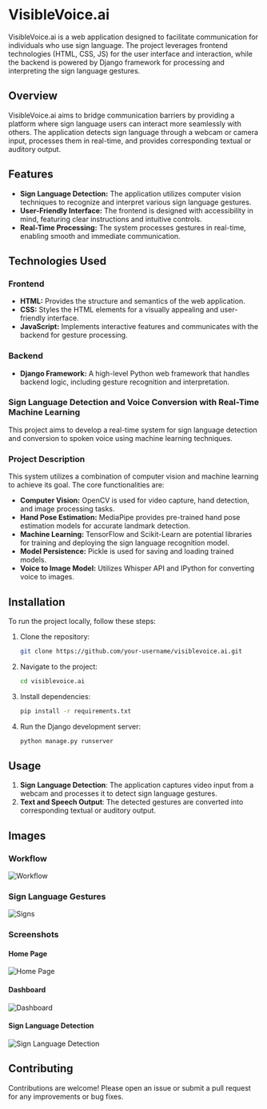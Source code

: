 # VisibleVoice.ai

VisibleVoice.ai is a web application designed to facilitate communication for individuals who use sign language. The project leverages frontend technologies (HTML, CSS, JS) for the user interface and interaction, while the backend is powered by Django framework for processing and interpreting the sign language gestures.

## Overview

VisibleVoice.ai aims to bridge communication barriers by providing a platform where sign language users can interact more seamlessly with others. The application detects sign language through a webcam or camera input, processes them in real-time, and provides corresponding textual or auditory output.

## Features

- **Sign Language Detection:** The application utilizes computer vision techniques to recognize and interpret various sign language gestures.
- **User-Friendly Interface:** The frontend is designed with accessibility in mind, featuring clear instructions and intuitive controls.
- **Real-Time Processing:** The system processes gestures in real-time, enabling smooth and immediate communication.

## Technologies Used

### Frontend
- **HTML:** Provides the structure and semantics of the web application.
- **CSS:** Styles the HTML elements for a visually appealing and user-friendly interface.
- **JavaScript:** Implements interactive features and communicates with the backend for gesture processing.

### Backend
- **Django Framework:** A high-level Python web framework that handles backend logic, including gesture recognition and interpretation.

### Sign Language Detection and Voice Conversion with Real-Time Machine Learning
This project aims to develop a real-time system for sign language detection and conversion to spoken voice using machine learning techniques.

### Project Description
This system utilizes a combination of computer vision and machine learning to achieve its goal. The core functionalities are:

- **Computer Vision:** OpenCV is used for video capture, hand detection, and image processing tasks.
- **Hand Pose Estimation:** MediaPipe provides pre-trained hand pose estimation models for accurate landmark detection.
- **Machine Learning:** TensorFlow and Scikit-Learn are potential libraries for training and deploying the sign language recognition model.
- **Model Persistence:** Pickle is used for saving and loading trained models.
- **Voice to Image Model:** Utilizes Whisper API and IPython for converting voice to images.

## Installation

To run the project locally, follow these steps:

1. Clone the repository:
    ```sh
    git clone https://github.com/your-username/visiblevoice.ai.git
    ```

2. Navigate to the project:
    ```sh
    cd visiblevoice.ai
    ```

3. Install dependencies:
    ```sh
    pip install -r requirements.txt
    ```

4. Run the Django development server:
    ```sh
    python manage.py runserver
    ```

## Usage

1. **Sign Language Detection**: The application captures video input from a webcam and processes it to detect sign language gestures.
2. **Text and Speech Output**: The detected gestures are converted into corresponding textual or auditory output.

## Images

### Workflow
![Workflow](./WORKFLOW.png)

### Sign Language Gestures
![Signs](./SIGNS.jpg)

### Screenshots
#### Home Page
![Home Page](./Screenshot%202025-01-17%20154729.png)

#### Dashboard
![Dashboard](./Screenshot%202025-01-17%20154841.png)

#### Sign Language Detection
![Sign Language Detection](./Screenshot%202025-01-17%20155020.png)

## Contributing

Contributions are welcome! Please open an issue or submit a pull request for any improvements or bug fixes.



